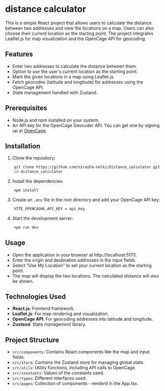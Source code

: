 # distance calculator

This is a simple React project that allows users to calculate the distance between two addresses and view the locations on a map. Users can also choose their current location as the starting point. The project integrates Leaflet.js for map visualization and the OpenCage API for geocoding.

## Features
- Enter two addresses to calculate the distance between them.
- Option to use the user's current location as the starting point.
- Mark the given locations in a map using Leaflet.js.
- Fetch geocodes (latitude and longitude) for addresses using the OpenCage API.
- State management handled with Zustand.

## Prerequisites
- Node.js and npm installed on your system.
- An API key for the OpenCage Geocoder API. You can get one by signing up at [OpenCage](https://opencagedata.com/api).

## Installation

1. Clone the repository:

```bash
    git clone https://github.com/nirasha-nelki/Distance_calculator.git
    cd distance_calculator
```
2. Install the dependencies:

```bash
    npm install
```

3. Create an ```.env``` file in the root directory and add your OpenCage API key:

```bash
    VITE_OPENCAGHE_API_KEY = api_key
```

4. Start the development server:
```bash
    npm run dev
```

## Usage
- Open the application in your browser at http://localhost:5173.
- Enter the origin and destination addresses in the input fields.
- Select "Use My Location" to set your current location as the starting point.
- The map will display the two locations. The calculated distance will also be shown.

## Technologies Used
- **React.js**: Frontend framework.
- **Leaflet.js**: For map rendering and visualization.
- **OpenCage API**: For geocoding addresses into latitude and longitude.
- **Zustand**: State management library.

## Project Structure
- ```src/components```: Contains React components like the map and input fields.
- ```src/store```: Contains the Zustand store for managing global state.
- ```src/utils```: Utility functions, including API calls to OpenCage.
- ```src/constants```: Values of the constants used.
- ```src/types```: Different interfaces used.
- ```src/pages```: Collection of components - renderd in the App.tsx.

